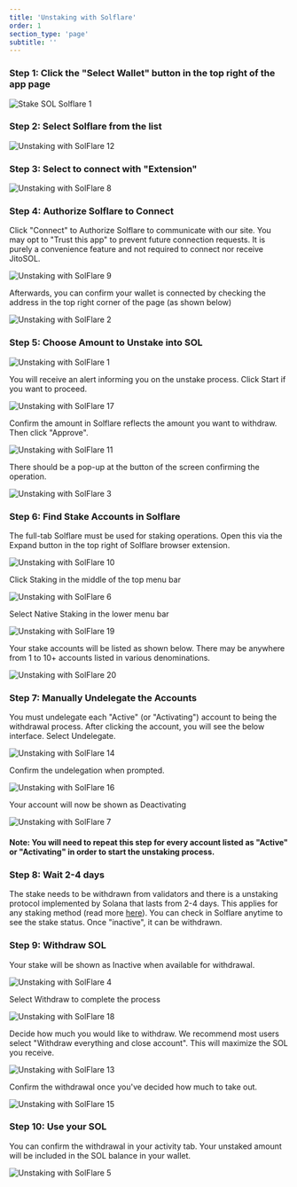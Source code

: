 ```yaml
---
title: 'Unstaking with Solflare'
order: 1
section_type: 'page'
subtitle: ''
---
```



### Step 1: Click the "Select Wallet" button in the top right of the app page

![Stake SOL Solflare 1](/shared/images/jito_network/Stake_SOL_Solflare_1.png)

### Step 2: Select Solflare from the list

![Unstaking with SolFlare 12](/shared/images/jito_network/Unstaking_with_SolFlare_12.png)

### Step 3: Select to connect with "Extension"

![Unstaking with SolFlare 8](/shared/images/jito_network/Unstaking_with_SolFlare_8.png)

### Step 4: Authorize Solflare to Connect

Click "Connect" to Authorize Solflare to communicate with our site. You may opt to "Trust this app" to prevent future connection requests. It is purely a convenience feature and not required to connect nor receive JitoSOL.

![Unstaking with SolFlare 9](/shared/images/jito_network/Unstaking_with_SolFlare_9.png)

Afterwards, you can confirm your wallet is connected by checking the address in the top right corner of the page (as shown below)

![Unstaking with SolFlare 2](/shared/images/jito_network/Unstaking_with_SolFlare_2.png)

### Step 5: Choose Amount to Unstake into SOL

![Unstaking with SolFlare 1](/shared/images/jito_network/Unstaking_with_SolFlare_1.png)

You will receive an alert informing you on the unstake process. Click Start if you want to proceed.

![Unstaking with SolFlare 17](/shared/images/jito_network/Unstaking_with_SolFlare_17.png)

Confirm the amount in Solflare reflects the amount you want to withdraw. Then click "Approve".

![Unstaking with SolFlare 11](/shared/images/jito_network/Unstaking_with_SolFlare_11.png)

There should be a pop-up at the button of the screen confirming the operation.

![Unstaking with SolFlare 3](/shared/images/jito_network/Unstaking_with_SolFlare_3.png)

### Step 6: Find Stake Accounts in Solflare

The full-tab Solflare must be used for staking operations. Open this via the Expand button in the top right of Solflare browser extension.

![Unstaking with SolFlare 10](/shared/images/jito_network/Unstaking_with_SolFlare_10.png)

Click Staking in the middle of the top menu bar

![Unstaking with SolFlare 6](/shared/images/jito_network/Unstaking_with_SolFlare_6.png)

Select Native Staking in the lower menu bar

![Unstaking with SolFlare 19](/shared/images/jito_network/Unstaking_with_SolFlare_19.png)

Your stake accounts will be listed as shown below. There may be anywhere from 1 to 10+ accounts listed in various denominations.

![Unstaking with SolFlare 20](/shared/images/jito_network/Unstaking_with_SolFlare_20.png)

### Step 7: Manually Undelegate the Accounts

You must undelegate each "Active" (or "Activating") account to being the withdrawal process. After clicking the account, you will see the below interface. Select Undelegate.

![Unstaking with SolFlare 14](/shared/images/jito_network/Unstaking_with_SolFlare_14.png)

Confirm the undelegation when prompted.

![Unstaking with SolFlare 16](/shared/images/jito_network/Unstaking_with_SolFlare_16.png)

Your account will now be shown as Deactivating

![Unstaking with SolFlare 7](/shared/images/jito_network/Unstaking_with_SolFlare_7.png)

#### Note: You will need to repeat this step for every account listed as "Active" or "Activating" in order to start the unstaking process.

### Step 8: Wait 2-4 days

The stake needs to be withdrawn from validators and there is a unstaking protocol implemented by Solana that lasts from 2-4 days. This applies for any staking method (read more [here](https://docs.solana.com/cluster/stake-delegation-and-rewards#stake-warmup-cooldown-withdrawal)). You can check in Solflare anytime to see the stake status. Once "inactive", it can be withdrawn.

### Step 9: Withdraw SOL

Your stake will be shown as Inactive when available for withdrawal.

![Unstaking with SolFlare 4](/shared/images/jito_network/Unstaking_with_SolFlare_4.png)

Select Withdraw to complete the process

![Unstaking with SolFlare 18](/shared/images/jito_network/Unstaking_with_SolFlare_18.png)

Decide how much you would like to withdraw. We recommend most users select "Withdraw everything and close account". This will maximize the SOL you receive.

![Unstaking with SolFlare 13](/shared/images/jito_network/Unstaking_with_SolFlare_13.png)

Confirm the withdrawal once you've decided how much to take out.

![Unstaking with SolFlare 15](/shared/images/jito_network/Unstaking_with_SolFlare_15.png)

### Step 10: Use your SOL

You can confirm the withdrawal in your activity tab. Your unstaked amount will be included in the SOL balance in your wallet.

![Unstaking with SolFlare 5](/shared/images/jito_network/Unstaking_with_SolFlare_5.png)
